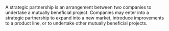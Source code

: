 A strategic partnership is an arrangement between two companies to undertake a mutually beneficial project. Companies may enter into a strategic partnership to expand into a new market, introduce improvements to a product line, or to undertake other mutually beneficial projects.
